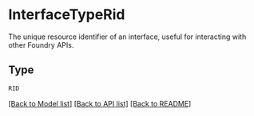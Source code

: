 # InterfaceTypeRid

The unique resource identifier of an interface, useful for interacting with other Foundry APIs.

## Type
```python
RID
```


[[Back to Model list]](../../../../README.md#models-v2-link) [[Back to API list]](../../../../README.md#apis-v2-link) [[Back to README]](../../../../README.md)
